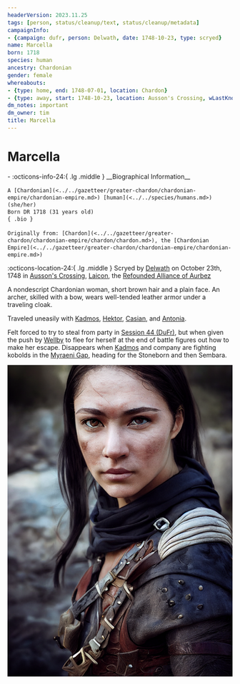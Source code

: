 ```yaml
---
headerVersion: 2023.11.25
tags: [person, status/cleanup/text, status/cleanup/metadata]
campaignInfo:
- {campaign: dufr, person: Delwath, date: 1748-10-23, type: scryed}
name: Marcella
born: 1718
species: human
ancestry: Chardonian
gender: female
whereabouts:
- {type: home, end: 1748-07-01, location: Chardon}
- {type: away, start: 1748-10-23, location: Ausson's Crossing, wLastKnown: ''}
dm_notes: important
dm_owner: tim
title: Marcella
---
```

# Marcella
<div class="grid cards ext-narrow-margin ext-one-column" markdown>
- :octicons-info-24:{ .lg .middle } __Biographical Information__

    A [Chardonian](<../../gazetteer/greater-chardon/chardonian-empire/chardonian-empire.md>) [human](<../../species/humans.md>) (she/her)  
    Born DR 1718 (31 years old)  
    { .bio }

    Originally from: [Chardon](<../../gazetteer/greater-chardon/chardonian-empire/chardon/chardon.md>), the [Chardonian Empire](<../../gazetteer/greater-chardon/chardonian-empire/chardonian-empire.md>)
</div>



:octicons-location-24:{ .lg .middle } Scryed by [Delwath](<../pcs/dunmar-fellowship/delwath.md>) on October 23th, 1748 in [Ausson's Crossing](<../../gazetteer/upper-istaros/refounded-alliance-of-aurbez/ausson-s-crossing.md>), [Laicon](<../../gazetteer/upper-istaros/refounded-alliance-of-aurbez/laicon.md>), the [Refounded Alliance of Aurbez](<../../gazetteer/upper-istaros/refounded-alliance-of-aurbez/refounded-alliance-of-aurbez.md>)  






A nondescript Chardonian woman, short brown hair and a plain face. An archer, skilled with a bow, wears well-tended leather armor under a traveling cloak. 

Traveled uneasily with [Kadmos](<./kadmos.md>), [Hektor](<./hektor.md>), [Casian](<./casian.md>), and [Antonia](<./antonia.md>). 

Felt forced to try to steal from party in [Session 44 (DuFr)](<../../campaigns/dunmari-frontier-campaign/session-notes/session-44-dufr.md>), but when given the push by [Wellby](<../pcs/dunmar-fellowship/wellby.md>) to flee for herself at the end of battle figures out how to make her escape. Disappears when [Kadmos](<./kadmos.md>) and company are fighting kobolds in the [Myraeni Gap](<../../gazetteer/greater-dunmar/myraeni-gap.md>), heading for the Stoneborn and then Sembara. 

![Marcella](../../assets/marcella.png)


